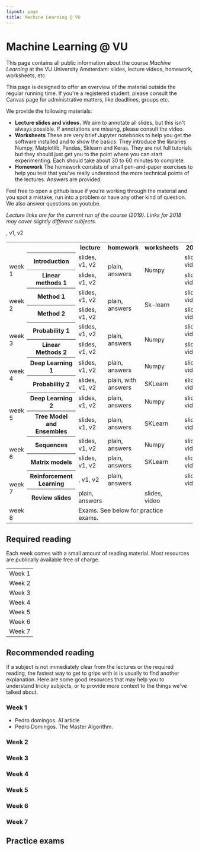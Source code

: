 ```yaml
---
layout: page
title: Machine Learning @ VU
---
```


# Machine Learning @ VU

This page contains all public information about the course _Machine Learning_ at the VU University Amsterdam: slides, lecture videos, homework, worksheets, etc. 

This page is designed to offer an overview of the material outside the regular running time. If you're a registered student, please consult the Canvas page for administrative matters, like deadlines, groups etc.

We provide the following materials:
  * **Lecture slides and videos.** We aim to annotate all slides, but this isn't always possible. If annotations are missing, please consult the video.
  * **Worksheets** These are very brief Jupyter notebooks to help you get the software installed and to show the basics. They introduce the libraries Numpy, Matplotlib, Pandas, Sklearn and Keras. They are not full tutorials but they should just get you to the point where you can start experimenting. Each should take about 30 to 60 minutes to complete.
  * **Homework** The homework consists of small pen-and-paper exercises to help you test that you've really understood the more technical points of the lectures. Answers are provided.
  
Feel free to open a github issue if you're working through the material and you spot a mistake, run into a problem or have any other kind of question. We also answer questions on youtube.
  
_Lecture links are for the current run of the course (2019). Links for 2018 may cover slightly different subjects._
<table>
  <tr>
   <th/>
    <th></th>
    <th>lecture</th>
    <th>homework</th>
    <th>worksheets</th>
    <th>2018</th>
  </tr>
 
  <tr>
   <td rowspan="2">week 1</td> <th>Introduction</th>
   <td>slides, v1, v2 </td> 
   <td rowspan="2">plain, answers</td> 
   <td rowspan="2">Numpy</td> 
   <td>slides, video</td>
  </tr>
  <tr>
    <th> Linear methods 1</th>
    <td> slides, v1, v2 </td>
    <td>slides, video</td>
  </tr>
 
  <tr>
    <td rowspan="2"> week 2</trd>
    <th>Method 1</th>
    <td>slides, v1, v2 </td>
    <td rowspan="2">plain, answers</td>
    <td rowspan="2">Sk-learn</td>
    <td>slides, video</td>
  </tr>
  <tr>
    <th> Method 2</th>
    <td>slides, v1, v2 </td> 
    <td>slides, video</td>
  </tr>
  
 
  <tr>
    <td rowspan="2"> week 3</trd><th> Probability 1</th><td>slides, v1, v2 </td> <td rowspan="2">plain, answers</td> <td rowspan="2">Numpy</td> <td>slides, video</td>
  </tr>
  <tr>
    <th>Linear Methods 2</th><td>slides, v1, v2 </trd> <td>slides, video</td>
 </tr>  
 
  
  <tr>
    <td rowspan="2"> week 4</trd><th>Deep Learning 1</th><td> slides, v1, v2 </td> <td>plain, answers</td> <td>Numpy</td> <td>slides, video</td>
  </tr>
  <tr>
    <th>Probability 2</th><td>slides, v1, v2 </trd><td>plain, with answers</td> <td>SKLearn</td> <td>slides, video</td>
  </tr>
    <tr>
    <td rowspan="2"> week 5</trd><th>Deep Learning 2</th><td> slides, v1, v2 </td> <td>plain, answers</td> <td>Numpy</td> <td>slides, video</td>
  </tr>
  <tr>
    <th>Tree Model and Ensembles</th><td>slides, v1, v2 </trd><td>plain, answers</td> <td>SKLearn</td> <td>slides, video</td>
  </tr>
    <tr>
    <td rowspan="2"> week 6</td><th>Sequences</th><td> slides, v1, v2 </td> <td>plain, answers</td> <td>Numpy</td> <td>slides, video</td>
  </tr>
  <tr>
    <th>Matrix models</th><td> slides, v1, v2 </trd><td>plain, answers</td> <td>SKLearn</td> <td>slides, video</td>
  </tr>
    <tr>
    <td rowspan="2"> week 7</trd><th>Reinforcement Learning</th><td>, v1, v2 </td> <td>plain, answers</td> <td></td> <td>slides, video</td>
  </tr>
  <tr>
 <th>Review slides</th>, v1, v2 </trd><td>plain, answers</td> <td></td> <td>slides, video</td>
  </tr>
    <tr>
    <td> week 8</trd><td></td> <td colspan="3">Exams. See below for practice exams.</td>
  </tr>
</table>

## Required reading

Each week comes with a small amount of reading material. Most resources are publically available free of charge. 

<table>
<tr>
  <td>Week 1</td>
</tr>
<tr>
  <td>Week 2</td>
</tr>
<tr>
  <td>Week 3</td>  
</tr>
<tr>
  <td>Week 4</td>  
</tr>
<tr>
  <td>Week 5</td>
</tr>
<tr>
  <td>Week 6</td>
</tr>
<tr>
  <td>Week 7</td>
</tr>
</table>

## Recommended reading

If a subject is not immediately clear from the lectures or the required reading, the fastest way to get to grips with is is usually to find another explanation. Here are some good resources that may help you to understand tricky subjects, or to provide more context to the things we've talked about.

### Week 1
* Pedro domingos. AI article
* Pedro Domingos. The Master Algorithm.
### Week 2
### Week 3
### Week 4

### Week 5
### Week 6
### Week 7

## Practice exams

